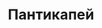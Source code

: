 --- 
title: "Пантикапей" 
site: "www.kerchmore.nethouse.ua" 
town: "Керчь" 
tel: ["+7 (978) 7218921, +7 (978) 8596960"] 
address: "Россия, АР Крым, г. Керчь, ул. Мирошника 1а, 3 этаж офис 34" 
mail: "derevenetss@gmail.com" 
--- 